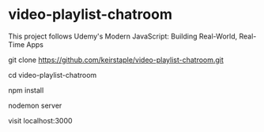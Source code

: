 # video-playlist-chatroom
This project follows Udemy's Modern JavaScript: Building Real-World, Real-Time Apps

git clone https://github.com/keirstaple/video-playlist-chatroom.git

cd video-playlist-chatroom

npm install

nodemon server

visit localhost:3000

